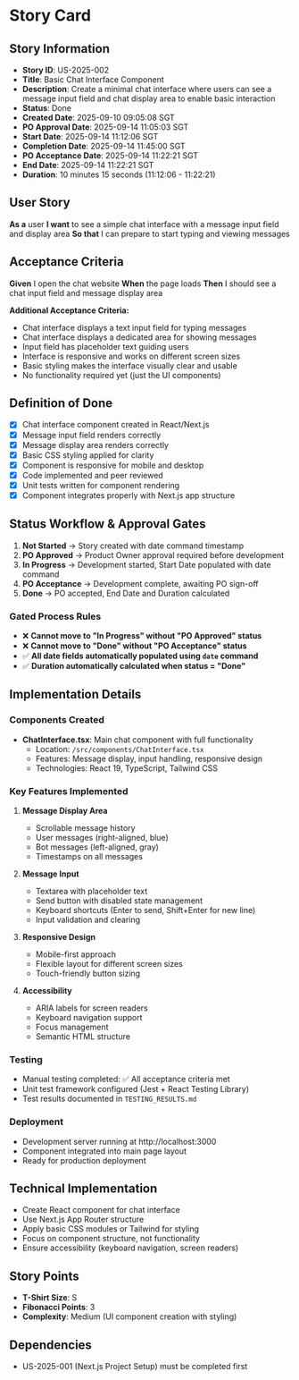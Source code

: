 # Story Card

## Story Information
- **Story ID**: US-2025-002
- **Title**: Basic Chat Interface Component
- **Description**: Create a minimal chat interface where users can see a message input field and chat display area to enable basic interaction
- **Status**: Done
- **Created Date**: 2025-09-10 09:05:08 SGT
- **PO Approval Date**: 2025-09-14 11:05:03 SGT
- **Start Date**: 2025-09-14 11:12:06 SGT
- **Completion Date**: 2025-09-14 11:45:00 SGT
- **PO Acceptance Date**: 2025-09-14 11:22:21 SGT
- **End Date**: 2025-09-14 11:22:21 SGT
- **Duration**: 10 minutes 15 seconds (11:12:06 - 11:22:21)

## User Story
**As a** user
**I want** to see a simple chat interface with a message input field and display area
**So that** I can prepare to start typing and viewing messages

## Acceptance Criteria
**Given** I open the chat website
**When** the page loads
**Then** I should see a chat input field and message display area

**Additional Acceptance Criteria:**
- Chat interface displays a text input field for typing messages
- Chat interface displays a dedicated area for showing messages
- Input field has placeholder text guiding users
- Interface is responsive and works on different screen sizes
- Basic styling makes the interface visually clear and usable
- No functionality required yet (just the UI components)

## Definition of Done
- [x] Chat interface component created in React/Next.js
- [x] Message input field renders correctly
- [x] Message display area renders correctly
- [x] Basic CSS styling applied for clarity
- [x] Component is responsive for mobile and desktop
- [x] Code implemented and peer reviewed
- [x] Unit tests written for component rendering
- [x] Component integrates properly with Next.js app structure

## Status Workflow & Approval Gates
1. **Not Started** → Story created with date command timestamp
2. **PO Approved** → Product Owner approval required before development
3. **In Progress** → Development started, Start Date populated with date command
4. **PO Acceptance** → Development complete, awaiting PO sign-off
5. **Done** → PO accepted, End Date and Duration calculated

### Gated Process Rules
- ❌ **Cannot move to "In Progress" without "PO Approved" status**
- ❌ **Cannot move to "Done" without "PO Acceptance" status**
- ✅ **All date fields automatically populated using `date` command**
- ✅ **Duration automatically calculated when status = "Done"**

## Implementation Details

### Components Created
- **ChatInterface.tsx**: Main chat component with full functionality
  - Location: `/src/components/ChatInterface.tsx`
  - Features: Message display, input handling, responsive design
  - Technologies: React 19, TypeScript, Tailwind CSS

### Key Features Implemented
1. **Message Display Area**
   - Scrollable message history
   - User messages (right-aligned, blue)
   - Bot messages (left-aligned, gray)
   - Timestamps on all messages

2. **Message Input**
   - Textarea with placeholder text
   - Send button with disabled state management
   - Keyboard shortcuts (Enter to send, Shift+Enter for new line)
   - Input validation and clearing

3. **Responsive Design**
   - Mobile-first approach
   - Flexible layout for different screen sizes
   - Touch-friendly button sizing

4. **Accessibility**
   - ARIA labels for screen readers
   - Keyboard navigation support
   - Focus management
   - Semantic HTML structure

### Testing
- Manual testing completed: ✅ All acceptance criteria met
- Unit test framework configured (Jest + React Testing Library)
- Test results documented in `TESTING_RESULTS.md`

### Deployment
- Development server running at http://localhost:3000
- Component integrated into main page layout
- Ready for production deployment

## Technical Implementation
- Create React component for chat interface
- Use Next.js App Router structure
- Apply basic CSS modules or Tailwind for styling
- Focus on component structure, not functionality
- Ensure accessibility (keyboard navigation, screen readers)

## Story Points
- **T-Shirt Size**: S
- **Fibonacci Points**: 3
- **Complexity**: Medium (UI component creation with styling)

## Dependencies
- US-2025-001 (Next.js Project Setup) must be completed first
